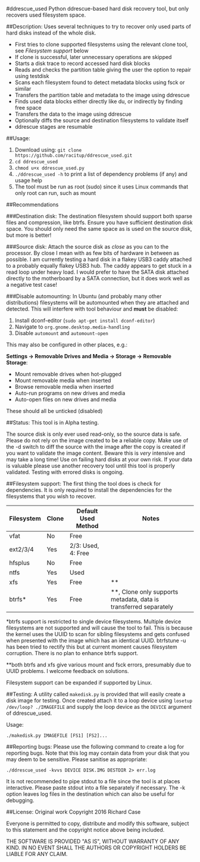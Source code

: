 #ddrescue_used
Python ddrescue-based hard disk recovery tool, but only recovers used filesystem space.

##Description:
Uses several techniques to try to recover only used parts of hard disks instead of the whole disk.
- First tries to clone supported filesystems using the relevant clone tool, see *Filesystem support* below
- If clone is successful, later unnecessary operations are skipped
- Starts a disk trace to record accessed hard disk blocks
- Reads and checks the partition table giving the user the option to repair using testdisk
- Scans each filesystem found to detect metadata blocks using fsck or similar
- Transfers the partition table and metadata to the image using ddrescue
- Finds used data blocks either directly like du, or indirectly by finding free space
- Transfers the data to the image using ddrescue
- Optionally diffs the source and destination filesystems to validate itself
- ddrescue stages are resumable

##Usage:
1. Download using: `git clone https://github.com/racitup/ddrescue_used.git`
2. `cd ddrescue_used`
3. `chmod u+x ddrescue_used.py`
4. `./ddrescue_used -h` to print a list of dependency problems (if any) and usage help
5. The tool must be run as root (sudo) since it uses Linux commands that only root can run, such as mount

##Recommendations

###Destination disk:
The destination filesystem should support both sparse files and compression, like btrfs.
Ensure you have sufficient destination disk space. You should only need the same space as is used on the source disk, but more is better!

###Source disk:
Attach the source disk as *close* as you can to the processor. By close I mean with as few bits of hardware in between as possible. I am currently testing a hard disk in a flakey USB3 caddy attached to a probably equally flakey USB3 hub. The caddy appears to get stuck in a read loop under heavy load. I would prefer to have the SATA disk attached directly to the motherboard by a SATA connection, but it does work well as a negative test case!

###Disable automounting:
In Ubuntu (and probably many other distributions) filesystems will be automounted when they are attached and detected. This will interfere with tool behaviour and **must** be disabled:

1. Install dconf-editor (`sudo apt-get install dconf-editor`)
2. Navigate to `org.gnome.desktop.media-handling`
3. Disable `automount` and `automount-open`

This may also be configured in other places, e.g.:

**Settings -> Removable Drives and Media -> Storage -> Removable Storage**:
- Mount removable drives when hot-plugged
- Mount removable media when inserted
- Browse removable media when inserted
- Auto-run programs on new drives and media
- Auto-open files on new drives and media

These should all be unticked (disabled)

##Status:
This tool is in Alpha testing.

The source disk is only ever used read-only, so the source data is safe.
Please do not rely on the image created to be a reliable copy. Make use of the -d switch to diff the source with the image after the copy is created if you want to validate the image content. Beware this is *very* intensive and may take a long time!
Use on failing hard disks at your own risk. If your data is valuable please use another recovery tool until this tool is properly validated. Testing with errored disks is ongoing.

##Filesystem support:
The first thing the tool does is check for dependencies. It is only required to install the dependencies for the filesystems that you wish to recover.

Filesystem | Clone | Default Used Method | Notes
-----------|-------|---------------------|-------
vfat       |  No   |        Free         |
ext2/3/4   |  Yes  | 2/3: Used, 4: Free  |
hfsplus    |  No   |        Free         |
ntfs       |  Yes  |        Used         |
xfs        |  Yes  |        Free         | **
btrfs*     |  Yes  |        Free         | **, Clone only supports metadata, data is transferred separately

*btrfs support is restricted to single device filesystems. Multiple device filesystems are not supported and will cause the tool to fail. This is because the kernel uses the UUID to scan for sibling filesystems and gets confused when presented with the image which has an identical UUID. btrfstune -u has been tried to rectify this but at current moment causes filesystem corruption. There is no plan to enhance btrfs support.

**both btrfs and xfs give various mount and fsck errors, presumably due to UUID problems. I welcome feedback on solutions.

Filesystem support can be expanded if supported by Linux.

##Testing:
A utility called `makedisk.py` is provided that will easily create a disk image for testing. Once created attach it to a loop device using `losetup /dev/loop? ./IMAGEFILE` and supply the loop device as the `DEVICE` argument of ddrescue_used.

Usage:

`./makedisk.py IMAGEFILE [FS1] [FS2]...`

##Reporting bugs:
Please use the following command to create a log for reporting bugs. Note that this log may contain data from your disk that you may deem to be sensitive. Please sanitise as appropriate:

`./ddrescue_used -kvvs DEVICE DISK.IMG DESTDIR 2> err.log`

It is not recommended to pipe stdout to a file since the tool is at places interactive. Please paste stdout into a file separately if necessary. The -k option leaves log files in the destination which can also be useful for debugging.

##License:
Original work Copyright 2016 Richard Case

Everyone is permitted to copy, distribute and modify this software,
subject to this statement and the copyright notice above being included.

THE SOFTWARE IS PROVIDED "AS IS", WITHOUT WARRANTY OF ANY KIND.
IN NO EVENT SHALL THE AUTHORS OR COPYRIGHT HOLDERS BE LIABLE FOR ANY CLAIM.

